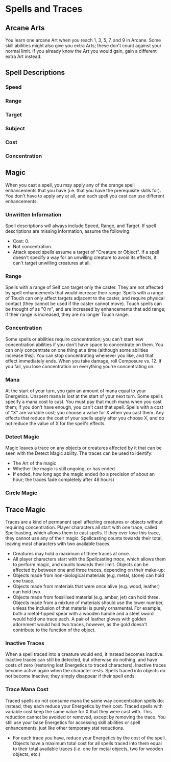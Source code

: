 # Spells and Traces

## Arcane Arts

You learn one arcane Art when you reach 1, 3, 5, 7, and 9 in Arcane. Some skill abilities might also give you extra Arts; these don't count against your normal limit. If you already know the Art you would gain, gain a different extra Art instead.

## Spell Descriptions

### Speed

### Range

### Target

### Subject

### Cost

### Concentration

## Magic

When you cast a spell, you may apply any of the orange spell enhancements that you have (i.e. that you have the prerequisite skills for). You don't have to apply any at all, and each spell you cast can use different enhancements.

### Unwritten Information

Spell descriptions will always include Speed, Range, and Target.
If spell descriptions are missing information, assume the following:

- Cost: 0.
- Not concentration.
- Attack speed spells assume a target of "Creature or Object".
  If a spell doesn't specify a way for an unwilling creature to avoid its effects, it can't target unwilling creatures at all.

### Range

Spells with a range of Self can target only the caster. They are not affected by spell enhancements that would increase their range.
Spells with a range of Touch can only affect targets adjacent to the caster, and require physical contact (they cannot be used if the caster cannot move). Touch spells can be thought of as "0 m", and are increased by enhancements that add range; if their range is increased, they are no longer Touch range.

### Concentration

Some spells or abilities require concentration; you can't start new concentration abilities if you don't have space to concentrate on them. You can only concentrate on one thing at a time (although some abilities increase this). You can stop concentrating whenever you like, and that effect immediately ends.
When you take damage, roll Composure vs. 12. If you fail, you lose concentration on everything you're concentrating on.

### Mana

At the start of your turn, you gain an amount of mana equal to your Energetics. Unspent mana is lost at the start of your next turn.
Some spells specify a mana cost to cast. You must pay that much mana when you cast them; if you don't have enough, you can't cast that spell.
Spells with a cost of "X" are variable cost; you choose a value for X when you cast them. Any effects that reduce the cost of your spells apply after you choose X, and do not reduce the value of X for the spell's effects.

### Detect Magic

Magic leaves a trace on any objects or creatures affected by it that can be seen with the Detect Magic ability. The traces can be used to identify:

- The Art of the magic
- Whether the magic is still ongoing, or has ended
- If ended, how long ago the magic ended (to a precision of about an hour; the traces fade completely after 48 hours)

### Circle Magic

## Trace Magic

Traces are a kind of permanent spell affecting creatures or objects without requiring concentration.
Player characters all start with one trace, called Spellcasting, which allows them to cast spells. If they ever lose this trace, they cannot use any of their magic. Spellcasting counts towards their total, leaving most characters with two available traces.

- Creatures may hold a maximum of three traces at once.
- All player characters start with the Spellcasting _trace_, which allows them to perform magic, and counts towards their limit.
  Objects can be affected by between one and three traces, depending on their make-up:
- Objects made from non-biological materials (e.g. metal, stone) can hold one trace.
- Objects made from materials that were once alive (e.g. wood, leather) can hold two.
- Objects made from fossilised material (e.g. amber, jet) can hold three.
  Objects made from a mixture of materials should use the lower number, unless the inclusion of that material is purely ornamental. For example, both a metal-tipped spear with a wooden handle and a steel sword would hold one trace each. A pair of leather gloves with golden adornment would hold two traces, however, as the gold doesn't contribute to the function of the object.

### Inactive Traces

When a spell traced into a creature would end, it instead becomes inactive. Inactive traces can still be detected, but otherwise do nothing, and have costs of zero (restoring lost Energetics to traced characters). Inactive traces become active again when the character rests.
Spells traced into objects do not become inactive; they simply disappear if their spell ends.

### Trace Mana Cost

Traced spells do not consume mana the same way concentration spells do: instead, they each reduce your Energetics by their cost. Traced spells with variable cost keep the same value for X that they were cast with. This reduction cannot be avoided or removed, except by removing the trace. You still use your base Energetics for accessing skill abilities or spell enhancements, just like other temporary stat reductions.

- For each trace you have, reduce your Energetics by the cost of the spell.
  Objects have a maximum total cost for all spells traced into them equal to their total available traces (i.e. one for metal objects, two for wooden objects, etc.)
